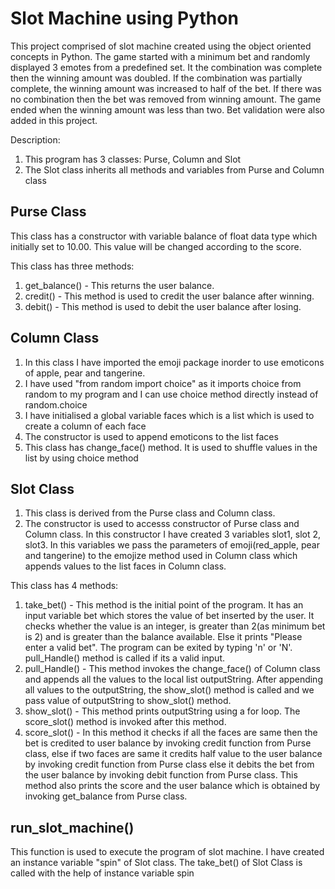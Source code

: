 # Slot Machine using Python

This project comprised of slot machine created using the object oriented concepts in Python. The game started with a minimum bet and randomly displayed 3 emotes from a predefined set. It the combination was complete then the winning amount was doubled. If the combination was partially complete, the winning amount was increased to half of the bet. If there was no combination then the bet was removed from winning amount. The game ended when the winning amount was less than two. Bet validation were also added in this project.

Description:

1. This program has 3 classes: Purse, Column and Slot
2. The Slot class inherits all methods and variables from Purse and Column class 

## Purse Class
This class has a constructor with variable balance of float data type which initially set to 10.00. This value will be changed according to the score.

This class has three methods:

1. get_balance() - This returns the user balance.
2. credit() - This method is used to credit the user balance after winning.
3. debit() - This method is used to debit the user balance after losing.


## Column Class

1. In this class I have imported the emoji package inorder to use emoticons of apple, pear and tangerine.
2. I have used "from random import choice" as it imports choice from random to my program and I can use choice method directly instead of random.choice
3. I have initialised a global variable faces which is a list which is used to create a column of each face
4. The constructor is used to append emoticons to the list faces
5. This class has change_face() method. It is used to shuffle values in the list by using choice method


## Slot Class
1. This class is derived from the Purse class and Column class.
2. The constructor is used to accesss constructor of Purse class and Column class. In this constructor I have created 3 variables slot1, slot 2, slot3. In this variables we pass the parameters of emoji(red_apple, pear and tangerine) to the emojize method used in Column class which appends values to the list faces in Column class.

This class has 4 methods:
1. take_bet() - This method is the initial point of the program. It has an input variable bet which stores the value of bet inserted by the user. It checks whether the value is an integer, is greater than 2(as minimum bet is 2) and is greater than the balance available. Else it prints "Please enter a valid bet". The program can be exited by typing 'n' or 'N'. pull_Handle() method is called if its a valid input.
2. pull_Handle() - This method invokes the change_face() of Column class and appends all the values to the local list outputString. After appending all values to the outputString, the show_slot() method is called and we pass value of outputString to show_slot() method.
3. show_slot() - This method prints outputString using a for loop. The score_slot() method is invoked after this method.
4. score_slot() - In this method it checks if all the faces are same then the bet is credited to user balance by invoking credit function from Purse class, else if two faces are same it credits half value to the user balance by invoking credit function from Purse class else it debits the bet from the user balance by invoking debit function from Purse class. This method also prints the score and the user balance which is obtained by invoking get_balance from Purse class.


## run_slot_machine()
This function is used to execute the program of slot machine. I have created an instance variable "spin" of Slot class. The take_bet() of Slot Class is called with the help of instance variable spin